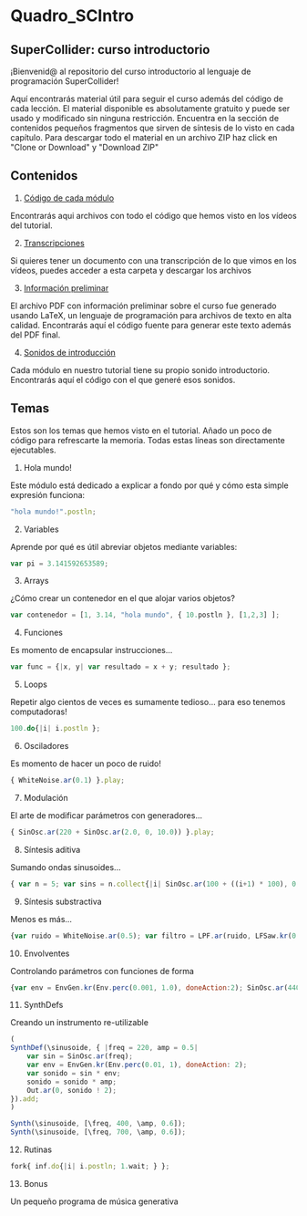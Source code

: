 # Quadro_SCIntro
## SuperCollider: curso introductorio

¡Bienvenid@ al repositorio del curso introductorio al lenguaje de programación SuperCollider!

Aquí encontrarás material útil para seguir el curso además del código de cada lección. El material disponible es absolutamente gratuito y puede ser usado y modificado sin ninguna restricción. Encuentra en la sección de contenidos pequeños fragmentos que sirven de síntesis de lo visto en cada capítulo. Para descargar todo el material en un archivo ZIP haz click en "Clone or Download" y "Download ZIP"

## Contenidos

1. [Código de cada módulo](https://github.com/DarienBrito/Quadro_SCIntro/tree/master/codigo_modulos)

Encontrarás aqui archivos con todo el código que hemos visto en los vídeos del tutorial.

2. [Transcripciones](https://github.com/DarienBrito/Quadro_SCIntro/tree/master/transcripciones)

Si quieres tener un documento con una transcripción de lo que vimos en los vídeos, puedes acceder a esta carpeta y descargar los archivos

3. [Información preliminar](https://github.com/DarienBrito/Quadro_SCIntro/tree/master/info_preliminar_LaTeX)

El archivo PDF con información preliminar sobre el curso fue generado usando LaTeX, un lenguaje de programación para archivos de texto en alta calidad. Encontrarás aquí el código fuente para generar este texto además del PDF final.

4. [Sonidos de introducción]()

Cada módulo en nuestro tutorial tiene su propio sonido introductorio. Encontrarás aquí el código con el que generé esos sonidos.

## Temas

Estos son los temas que hemos visto en el tutorial. Añado un poco de código para refrescarte la memoria. Todas estas líneas son directamente ejecutables.

1. Hola mundo!

Este módulo está dedicado a explicar a fondo por qué y cómo esta simple expresión funciona:

```js
"hola mundo!".postln;
```

2. Variables

Aprende por qué es útil abreviar objetos mediante variables:

```js
var pi = 3.141592653589;
```

3. Arrays

¿Cómo crear un contenedor en el que alojar varios objetos?

```js
var contenedor = [1, 3.14, "hola mundo", { 10.postln }, [1,2,3] ];
```

4. Funciones

Es momento de encapsular instrucciones...

```js
var func = {|x, y| var resultado = x + y; resultado };
```
5. Loops

Repetir algo cientos de veces es sumamente tedioso... para eso tenemos computadoras!

```js
100.do{|i| i.postln };
```
6. Osciladores

Es momento de hacer un poco de ruido!

```js
{ WhiteNoise.ar(0.1) }.play; 
```
7. Modulación

El arte de modificar parámetros con generadores...

```js
{ SinOsc.ar(220 + SinOsc.ar(2.0, 0, 10.0)) }.play; 
```
8. Síntesis aditiva

Sumando ondas sinusoides...

```js
{ var n = 5; var sins = n.collect{|i| SinOsc.ar(100 + ((i+1) * 100), 0, 1/n) }; sins.sum }.play; 
```
9. Síntesis substractiva

Menos es más...

```js
{var ruido = WhiteNoise.ar(0.5); var filtro = LPF.ar(ruido, LFSaw.kr(0.5).range(20, 1000)); filtro }.play;
```
10. Envolventes

Controlando parámetros con funciones de forma 

```js
{var env = EnvGen.kr(Env.perc(0.001, 1.0), doneAction:2); SinOsc.ar(440) * env }.play;
```
11. SynthDefs

Creando un instrumento re-utilizable

```js
(
SynthDef(\sinusoide, { |freq = 220, amp = 0.5|
	var sin = SinOsc.ar(freq);
	var env = EnvGen.kr(Env.perc(0.01, 1), doneAction: 2);
	var sonido = sin * env;
	sonido = sonido * amp;
	Out.ar(0, sonido ! 2);
}).add;
)

Synth(\sinusoide, [\freq, 400, \amp, 0.6]);
Synth(\sinusoide, [\freq, 700, \amp, 0.6]);
```
12. Rutinas 

```js
fork{ inf.do{|i| i.postln; 1.wait; } };
```

13. Bonus

Un pequeño programa de música generativa
